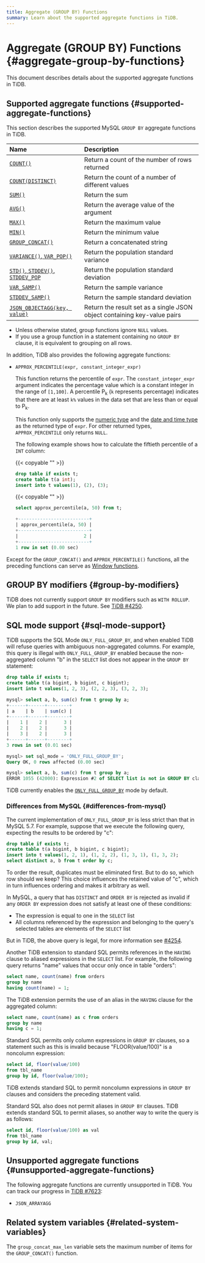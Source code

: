 ```yaml
---
title: Aggregate (GROUP BY) Functions
summary: Learn about the supported aggregate functions in TiDB.
---
```


# Aggregate (GROUP BY) Functions {#aggregate-group-by-functions}

This document describes details about the supported aggregate functions in TiDB.

## Supported aggregate functions {#supported-aggregate-functions}

This section describes the supported MySQL `GROUP BY` aggregate functions in TiDB.

| Name                                                                                                                                     | Description                                                              |
| :--------------------------------------------------------------------------------------------------------------------------------------- | :----------------------------------------------------------------------- |
| [`COUNT()`](https://dev.mysql.com/doc/refman/5.7/en/aggregate-functions.html#function_count)                                             | Return a count of the number of rows returned                            |
| [`COUNT(DISTINCT)`](https://dev.mysql.com/doc/refman/5.7/en/aggregate-functions.html#function_count-distinct)                            | Return the count of a number of different values                         |
| [`SUM()`](https://dev.mysql.com/doc/refman/5.7/en/aggregate-functions.html#function_sum)                                                 | Return the sum                                                           |
| [`AVG()`](https://dev.mysql.com/doc/refman/5.7/en/aggregate-functions.html#function_avg)                                                 | Return the average value of the argument                                 |
| [`MAX()`](https://dev.mysql.com/doc/refman/5.7/en/aggregate-functions.html#function_max)                                                 | Return the maximum value                                                 |
| [`MIN()`](https://dev.mysql.com/doc/refman/5.7/en/aggregate-functions.html#function_min)                                                 | Return the minimum value                                                 |
| [`GROUP_CONCAT()`](https://dev.mysql.com/doc/refman/5.7/en/aggregate-functions.html#function_group-concat)                               | Return a concatenated string                                             |
| [`VARIANCE()`, <code>VAR_POP()</code>](https://dev.mysql.com/doc/refman/5.7/en/aggregate-functions.html#function_var-pop)                | Return the population standard variance                                  |
| [`STD()`, <code>STDDEV()</code>, <code>STDDEV_POP</code>](https://dev.mysql.com/doc/refman/5.7/en/aggregate-functions.html#function_std) | Return the population standard deviation                                 |
| [`VAR_SAMP()`](https://dev.mysql.com/doc/refman/5.7/en/aggregate-functions.html#function_var-samp)                                       | Return the sample variance                                               |
| [`STDDEV_SAMP()`](https://dev.mysql.com/doc/refman/5.7/en/aggregate-functions.html#function_stddev-samp)                                 | Return the sample standard deviation                                     |
| [`JSON_OBJECTAGG(key, value)`](https://dev.mysql.com/doc/refman/5.7/en/aggregate-functions.html#function_json-objectagg)                 | Return the result set as a single JSON object containing key-value pairs |

-   Unless otherwise stated, group functions ignore `NULL` values.
-   If you use a group function in a statement containing no `GROUP BY` clause, it is equivalent to grouping on all rows.

In addition, TiDB also provides the following aggregate functions:

-   `APPROX_PERCENTILE(expr, constant_integer_expr)`

    This function returns the percentile of `expr`. The `constant_integer_expr` argument indicates the percentage value which is a constant integer in the range of `[1,100]`. A percentile P<sub>k</sub> (`k` represents percentage) indicates that there are at least `k%` values in the data set that are less than or equal to P<sub>k</sub>.

    This function only supports the [numeric type](/data-type-numeric.md) and the [date and time type](/data-type-date-and-time.md) as the returned type of `expr`. For other returned types, `APPROX_PERCENTILE` only returns `NULL`.

    The following example shows how to calculate the fiftieth percentile of a `INT` column:

    {{< copyable "" >}}

    ```sql
    drop table if exists t;
    create table t(a int);
    insert into t values(1), (2), (3);
    ```

    {{< copyable "" >}}

    ```sql
    select approx_percentile(a, 50) from t;
    ```

    ```sql
    +--------------------------+
    | approx_percentile(a, 50) |
    +--------------------------+
    |                        2 |
    +--------------------------+
    1 row in set (0.00 sec)
    ```

Except for the `GROUP_CONCAT()` and `APPROX_PERCENTILE()` functions, all the preceding functions can serve as [Window functions](/functions-and-operators/window-functions.md).

## GROUP BY modifiers {#group-by-modifiers}

TiDB does not currently support `GROUP BY` modifiers such as `WITH ROLLUP`. We plan to add support in the future. See [TiDB #4250](https://github.com/pingcap/tidb/issues/4250).

## SQL mode support {#sql-mode-support}

TiDB supports the SQL Mode `ONLY_FULL_GROUP_BY`, and when enabled TiDB will refuse queries with ambiguous non-aggregated columns. For example, this query is illegal with `ONLY_FULL_GROUP_BY` enabled because the non-aggregated column "b" in the `SELECT` list does not appear in the `GROUP BY` statement:

```sql
drop table if exists t;
create table t(a bigint, b bigint, c bigint);
insert into t values(1, 2, 3), (2, 2, 3), (3, 2, 3);

mysql> select a, b, sum(c) from t group by a;
+------+------+--------+
| a    | b    | sum(c) |
+------+------+--------+
|    1 |    2 |      3 |
|    2 |    2 |      3 |
|    3 |    2 |      3 |
+------+------+--------+
3 rows in set (0.01 sec)

mysql> set sql_mode = 'ONLY_FULL_GROUP_BY';
Query OK, 0 rows affected (0.00 sec)

mysql> select a, b, sum(c) from t group by a;
ERROR 1055 (42000): Expression #2 of SELECT list is not in GROUP BY clause and contains nonaggregated column 'b' which is not functionally dependent on columns in GROUP BY clause; this is incompatible with sql_mode=only_full_group_by
```

TiDB currently enables the [`ONLY_FULL_GROUP_BY`](/mysql-compatibility.md#default-differences) mode by default.

### Differences from MySQL {#differences-from-mysql}

The current implementation of `ONLY_FULL_GROUP_BY` is less strict than that in MySQL 5.7. For example, suppose that we execute the following query, expecting the results to be ordered by "c":

```sql
drop table if exists t;
create table t(a bigint, b bigint, c bigint);
insert into t values(1, 2, 1), (1, 2, 2), (1, 3, 1), (1, 3, 2);
select distinct a, b from t order by c;
```

To order the result, duplicates must be eliminated first. But to do so, which row should we keep? This choice influences the retained value of "c", which in turn influences ordering and makes it arbitrary as well.

In MySQL, a query that has `DISTINCT` and `ORDER BY` is rejected as invalid if any `ORDER BY` expression does not satisfy at least one of these conditions:

-   The expression is equal to one in the `SELECT` list
-   All columns referenced by the expression and belonging to the query's selected tables are elements of the `SELECT` list

But in TiDB, the above query is legal, for more information see [#4254](https://github.com/pingcap/tidb/issues/4254).

Another TiDB extension to standard SQL permits references in the `HAVING` clause to aliased expressions in the `SELECT` list. For example, the following query returns "name" values that occur only once in table "orders":

```sql
select name, count(name) from orders
group by name
having count(name) = 1;
```

The TiDB extension permits the use of an alias in the `HAVING` clause for the aggregated column:

```sql
select name, count(name) as c from orders
group by name
having c = 1;
```

Standard SQL permits only column expressions in `GROUP BY` clauses, so a statement such as this is invalid because "FLOOR(value/100)" is a noncolumn expression:

```sql
select id, floor(value/100)
from tbl_name
group by id, floor(value/100);
```

TiDB extends standard SQL to permit noncolumn expressions in `GROUP BY` clauses and considers the preceding statement valid.

Standard SQL also does not permit aliases in `GROUP BY` clauses. TiDB extends standard SQL to permit aliases, so another way to write the query is as follows:

```sql
select id, floor(value/100) as val
from tbl_name
group by id, val;
```

## Unsupported aggregate functions {#unsupported-aggregate-functions}

The following aggregate functions are currently unsupported in TiDB. You can track our progress in [TiDB #7623](https://github.com/pingcap/tidb/issues/7623):

-   `JSON_ARRAYAGG`

## Related system variables {#related-system-variables}

The `group_concat_max_len` variable sets the maximum number of items for the `GROUP_CONCAT()` function.
